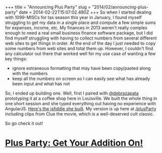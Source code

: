+++
title = "Announcing Plus Party"
slug = "2014/02/announcing-plus-party"
date = 2014-02-22T15:07:02.480Z
+++
So when I started dealing with 1099-MISCs for tax season this year in January, I found myself struggling to get my data in a single place and compute a few simple sums for expenses, income, etc. My finances in 2013 weren't really complex enough to need a real small business finance software package, but I did find myself struggling with having to collect numbers from several different web sites to get things in order. At the end of the day I just needed to copy some numbers from web sites and total them up. However, I couldn't find any calculator out there that worked well for my use case of wanting a few key things:

* ignore extraneous formatting that may have been copy/pasted along with the numbers
* keep all the numbers on screen so I can easily see what has already been input and what has not

So, I ended up building one. Well, first I paired with [@debrazapata](https://twitter.com/debrazapata) prototyping it at a coffee shop here in Louisville. We built the whole thing in one short session and she typed everything out having no experience with AngularJS. [Here's the jsfiddle she built](http://jsfiddle.net/5QcL5/7/). My version is up here at [/plusParty](/plusParty) including clips from Clue the movie, which is a well-deserved cult classic.

So go check it out!

<h1><a href="/plusparty">Plus Party: Get Your Addition On!</a></h1>
